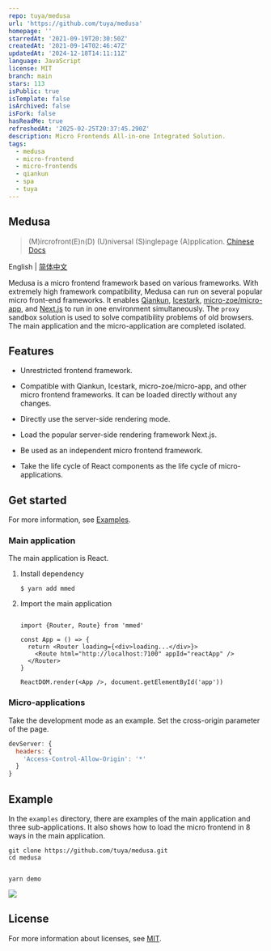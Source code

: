 ```yaml
---
repo: tuya/medusa
url: 'https://github.com/tuya/medusa'
homepage: ''
starredAt: '2021-09-19T20:30:50Z'
createdAt: '2021-09-14T02:46:47Z'
updatedAt: '2024-12-18T14:11:11Z'
language: JavaScript
license: MIT
branch: main
stars: 113
isPublic: true
isTemplate: false
isArchived: false
isFork: false
hasReadMe: true
refreshedAt: '2025-02-25T20:37:45.290Z'
description: Micro Frontends All-in-one Integrated Solution.
tags:
  - medusa
  - micro-frontend
  - micro-frontends
  - qiankun
  - spa
  - tuya
---
```


## Medusa

> (M)ircrofront(E)n(D) (U)niversal (S)inglepage (A)pplication. [Chinese Docs](https://tuya.github.io/medusa/)

English | [简体中文](./README_zh.md)

Medusa is a micro frontend framework based on various frameworks. With extremely high framework compatibility, Medusa can run on several popular micro front-end frameworks. It enables [Qiankun](https://github.com/umijs/qiankun), [Icestark](https://github.com/ice-lab/icestark), [micro-zoe/micro-app](https://github.com/micro-zoe/micro-app), and [Next.js](https://github.com/vercel/next.js) to run in one environment simultaneously. The `proxy` sandbox solution is used to solve compatibility problems of old browsers. The main application and the micro-application are completed isolated.

## Features

- Unrestricted frontend framework.

- Compatible with Qiankun, Icestark, micro-zoe/micro-app, and other micro frontend frameworks. It can be loaded directly without any changes.

- Directly use the server-side rendering mode.

- Load the popular server-side rendering framework Next.js.

- Be used as an independent micro frontend framework.

- Take the life cycle of React components as the life cycle of micro-applications.


## Get started

For more information, see [Examples](./examples).

### Main application

The main application is React.

1. Install dependency

    ```shell
    $ yarn add mmed
    ```

2. Import the main application

    ```tsx

    import {Router, Route} from 'mmed'

    const App = () => {
      return <Router loading={<div>loading...</div>}>
        <Route html="http://localhost:7100" appId="reactApp" />
      </Router>
    }

    ReactDOM.render(<App />, document.getElementById('app'))

    ```

### Micro-applications

Take the development mode as an example. Set the cross-origin parameter of the page.

```js
devServer: {
  headers: {
    'Access-Control-Allow-Origin': '*'
  }
}

```

## Example

In the `examples` directory, there are examples of the main application and three sub-applications. It also shows how to load the micro frontend in 8 ways in the main application.


```shell
git clone https://github.com/tuya/medusa.git
cd medusa
```

```shell

yarn demo

```

![](./examples/demo-en.gif)

## License
For more information about licenses, see [MIT](./LICENSE).
